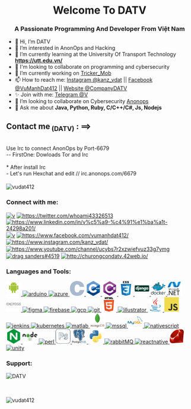 <h1 align="center"&text_color=DC143C>Welcome To DATV</h1>
<h3 align="center">A Passionate Programming And Developer From Việt Nam</h3>

- 👋 Hi, I’m DATV<br>
- 👀 I’m interested in AnonOps and Hacking<br>
- 🌱 I’m currently learning at the University Of Transport Technology **https://utt.edu.vn/** <br>
- 💞️ I'm looking to collaborate on programming and cybersecurity<br>
- 🔭 I’m currently working on [Tricker_Mob](http://churongcondatv.42web.io/)
- 📫 How to reach me: [Instagram @kanz_vdat](https://www.instagram.com/kanz_vdat/) || [Facebook @VuManhDat412](https://www.facebook.com/VuManhDat412/) ||
[Website @CompanyDATV](http://churongcondatv.42web.io/)<br>
- ✨ Join with me: [Telegram @V](https://t.me/underworldMom)<br>
- 👯 I’m looking to collaborate on Cybersecurity [Anonops](https://webchat.anonops.com/)
- 💬 Ask me about **Java, Python, Ruby, C/C++/C#, Js, Nodejs**
<h2>Contact me<sub> (DATV)</sub> : ==></h2><br>
Use Irc to connect AnonOps by Port-6679 <br>
-- FirstOne: Dowloads Tor and Irc <br> <br>
* After install Irc<br>
- Let's run Hexchat and edit // irc.anonops.com/6679 <br><br>
<img align="center" src="https://github-readme-stats.vercel.app/api?username=vudat412&&show_icons=true&locale=en&title_color=ffffff&icon_color=bb2acf&text_color=daf7dc&bg_color=151515" alt="vudat412" />


<h3 align="left">Connect with me:</h3>
<p align="left">
<a href="https://dev.to/v" target="blank"><img align="center" src="https://cdn.jsdelivr.net/npm/simple-icons@3.0.1/icons/dev-dot-to.svg" alt="v" height="30" width="40" /></a>
<a href="https://twitter.com/https://twitter.com/whoami43326513" target="blank"><img align="center" src="https://cdn.jsdelivr.net/npm/simple-icons@3.0.1/icons/twitter.svg" alt="https://twitter.com/whoami43326513" height="30" width="40" /></a>
<a href="https://linkedin.com/in/https://www.linkedin.com/in/v%c5%a9-%c4%91%e1%ba%a1t-24298a201/" target="blank"><img align="center" src="https://cdn.jsdelivr.net/npm/simple-icons@3.0.1/icons/linkedin.svg" alt="https://www.linkedin.com/in/v%c5%a9-%c4%91%e1%ba%a1t-24298a201/" height="30" width="40" /></a>
<a href="https://codesandbox.com/v" target="blank"><img align="center" src="https://cdn.jsdelivr.net/npm/simple-icons@3.0.1/icons/codesandbox.svg" alt="v" height="30" width="40" /></a>
<a href="https://fb.com/https://www.facebook.com/vumanhdat412/" target="blank"><img align="center" src="https://cdn.jsdelivr.net/npm/simple-icons@3.0.1/icons/facebook.svg" alt="https://www.facebook.com/vumanhdat412/" height="30" width="40" /></a>
<a href="https://instagram.com/https://www.instagram.com/kanz_vdat/" target="blank"><img align="center" src="https://cdn.jsdelivr.net/npm/simple-icons@3.0.1/icons/instagram.svg" alt="https://www.instagram.com/kanz_vdat/" height="30" width="40" /></a>
<a href="https://www.youtube.com/c/https://www.youtube.com/channel/ucybs7r2xzwiefvuz33g7ymg" target="blank"><img align="center" src="https://cdn.jsdelivr.net/npm/simple-icons@3.0.1/icons/youtube.svg" alt="https://www.youtube.com/channel/ucybs7r2xzwiefvuz33g7ymg" height="30" width="40" /></a>
<a href="https://discord.gg/drag sanders#4519" target="blank"><img align="center" src="https://cdn.jsdelivr.net/npm/simple-icons@3.0.1/icons/discord.svg" alt="drag sanders#4519" height="30" width="40" /></a>
<a href="/http://churongcondatv.42web.io/" target="blank"><img align="center" src="https://cdn.jsdelivr.net/npm/simple-icons@3.0.1/icons/rss.svg" alt="http://churongcondatv.42web.io/" height="30" width="40" /></a>
</p>

<h3 align="left">Languages and Tools:</h3>
<p align="left"> <a href="https://developer.android.com" target="_blank"> <img src="https://raw.githubusercontent.com/devicons/devicon/master/icons/android/android-original-wordmark.svg" alt="android" width="40" height="40"/> </a> <a href="https://www.arduino.cc/" target="_blank"> 
<img src="https://cdn.worldvectorlogo.com/logos/arduino-1.svg" alt="arduino" width="40" height="40"/> 
</a> <a href="https://azure.microsoft.com/en-in/" target="_blank"> 
<img src="https://www.vectorlogo.zone/logos/microsoft_azure/microsoft_azure-icon.svg" alt="azure" width="40" height="40"/> 
</a> <a href="https://www.cprogramming.com/" target="_blank"> 
<img src="https://raw.githubusercontent.com/devicons/devicon/master/icons/c/c-original.svg" alt="c" width="40" height="40"/> 
</a> <a href="https://www.w3schools.com/cpp/" target="_blank"> 
<img src="https://raw.githubusercontent.com/devicons/devicon/master/icons/cplusplus/cplusplus-original.svg" alt="cplusplus" width="40" height="40"/> </a> 
<a href="https://www.w3schools.com/cs/" target="_blank">
<img src="https://raw.githubusercontent.com/devicons/devicon/master/icons/csharp/csharp-original.svg" alt="csharp" width="40" height="40"/> </a> 
<a href="https://www.w3schools.com/css/" target="_blank"> 
<img src="https://raw.githubusercontent.com/devicons/devicon/master/icons/css3/css3-original-wordmark.svg" alt="css3" width="40" height="40"/> </a> 
<a href="https://www.djangoproject.com/" target="_blank"> 
<img src="https://raw.githubusercontent.com/devicons/devicon/master/icons/django/django-original.svg" alt="django" width="40" height="40"/> </a>
<a href="https://www.docker.com/" target="_blank"> 
<img src="https://raw.githubusercontent.com/devicons/devicon/master/icons/docker/docker-original-wordmark.svg" alt="docker" width="40" height="40"/> </a> 
<a href="https://dotnet.microsoft.com/" target="_blank"> <img src="https://raw.githubusercontent.com/devicons/devicon/master/icons/dot-net/dot-net-original-wordmark.svg" alt="dotnet" width="40" height="40"/> </a> <a href="https://expressjs.com" target="_blank"> <img src="https://raw.githubusercontent.com/devicons/devicon/master/icons/express/express-original-wordmark.svg" alt="express" width="40" height="40"/> </a> <a href="https://www.figma.com/" target="_blank"> <img src="https://www.vectorlogo.zone/logos/figma/figma-icon.svg" alt="figma" width="40" height="40"/> </a> <a href="https://firebase.google.com/" target="_blank"> <img src="https://www.vectorlogo.zone/logos/firebase/firebase-icon.svg" alt="firebase" width="40" height="40"/> </a> <a href="https://cloud.google.com" target="_blank"> <img src="https://www.vectorlogo.zone/logos/google_cloud/google_cloud-icon.svg" alt="gcp" width="40" height="40"/> </a> <a href="https://git-scm.com/" target="_blank"> <img src="https://www.vectorlogo.zone/logos/git-scm/git-scm-icon.svg" alt="git" width="40" height="40"/> </a> <a href="https://www.w3.org/html/" target="_blank"> <img src="https://raw.githubusercontent.com/devicons/devicon/master/icons/html5/html5-original-wordmark.svg" alt="html5" width="40" height="40"/> </a> <a href="https://www.adobe.com/in/products/illustrator.html" target="_blank"> <img src="https://www.vectorlogo.zone/logos/adobe_illustrator/adobe_illustrator-icon.svg" alt="illustrator" width="40" height="40"/> </a> <a href="https://www.java.com" target="_blank"> <img src="https://raw.githubusercontent.com/devicons/devicon/master/icons/java/java-original.svg" alt="java" width="40" height="40"/> </a> <a href="https://developer.mozilla.org/en-US/docs/Web/JavaScript" target="_blank"> <img src="https://raw.githubusercontent.com/devicons/devicon/master/icons/javascript/javascript-original.svg" alt="javascript" width="40" height="40"/> </a> <a href="https://www.jenkins.io" target="_blank"> <img src="https://www.vectorlogo.zone/logos/jenkins/jenkins-icon.svg" alt="jenkins" width="40" height="40"/> </a> <a href="https://kubernetes.io" target="_blank"> <img src="https://www.vectorlogo.zone/logos/kubernetes/kubernetes-icon.svg" alt="kubernetes" width="40" height="40"/> </a> <a href="https://www.mathworks.com/" target="_blank"> <img src="https://raw.githubusercontent.com/simple-icons/simple-icons/master/icons/mathworks.svg" alt="matlab" width="40" height="40"/> </a> <a href="https://www.mongodb.com/" target="_blank"> <img src="https://raw.githubusercontent.com/devicons/devicon/master/icons/mongodb/mongodb-original-wordmark.svg" alt="mongodb" width="40" height="40"/> </a> <a href="https://www.microsoft.com/en-us/sql-server" target="_blank"> <img src="https://cdn.worldvectorlogo.com/logos/microsoft-sql-server.svg" alt="mssql" width="40" height="40"/> </a> <a href="https://www.mysql.com/" target="_blank"> <img src="https://raw.githubusercontent.com/devicons/devicon/master/icons/mysql/mysql-original-wordmark.svg" alt="mysql" width="40" height="40"/> </a> <a href="https://nativescript.org/" target="_blank"> <img src="https://raw.githubusercontent.com/detain/svg-logos/780f25886640cef088af994181646db2f6b1a3f8/svg/nativescript.svg" alt="nativescript" width="40" height="40"/> </a> <a href="https://www.nginx.com" target="_blank"> <img src="https://raw.githubusercontent.com/devicons/devicon/master/icons/nginx/nginx-original.svg" alt="nginx" width="40" height="40"/> </a> <a href="https://nodejs.org" target="_blank"> <img src="https://raw.githubusercontent.com/devicons/devicon/master/icons/nodejs/nodejs-original-wordmark.svg" alt="nodejs" width="40" height="40"/> </a> <a href="https://www.perl.org/" target="_blank"> <img src="https://api.iconify.design/logos-perl.svg" alt="perl" width="40" height="40"/> </a> <a href="https://www.photoshop.com/en" target="_blank"> <img src="https://raw.githubusercontent.com/devicons/devicon/master/icons/photoshop/photoshop-line.svg" alt="photoshop" width="40" height="40"/> </a> <a href="https://www.postgresql.org" target="_blank"> <img src="https://raw.githubusercontent.com/devicons/devicon/master/icons/postgresql/postgresql-original-wordmark.svg" alt="postgresql" width="40" height="40"/> </a> <a href="https://www.python.org" target="_blank"> <img src="https://raw.githubusercontent.com/devicons/devicon/master/icons/python/python-original.svg" alt="python" width="40" height="40"/> </a> <a href="https://www.rabbitmq.com" target="_blank"> <img src="https://www.vectorlogo.zone/logos/rabbitmq/rabbitmq-icon.svg" alt="rabbitMQ" width="40" height="40"/> </a> <a href="https://reactnative.dev/" target="_blank"> <img src="https://reactnative.dev/img/header_logo.svg" alt="reactnative" width="40" height="40"/> </a> <a href="https://www.ruby-lang.org/en/" target="_blank"> <img src="https://raw.githubusercontent.com/devicons/devicon/master/icons/ruby/ruby-original.svg" alt="ruby" width="40" height="40"/> </a> <a href="https://unity.com/" target="_blank"> <img src="https://www.vectorlogo.zone/logos/unity3d/unity3d-icon.svg" alt="unity" width="40" height="40"/> </a> </p>

<h3 align="left">Support:</h3>
<p><a href="https://www.buymeacoffee.com/DATV"> <img align="left" src="https://cdn.buymeacoffee.com/buttons/v2/default-yellow.png" height="50" width="210" alt="DATV" /></a></p><br><br><br>
<p><img align="left" src="https://github-readme-streak-stats.herokuapp.com/?user=vudat412&" alt="vudat412" /></p>
